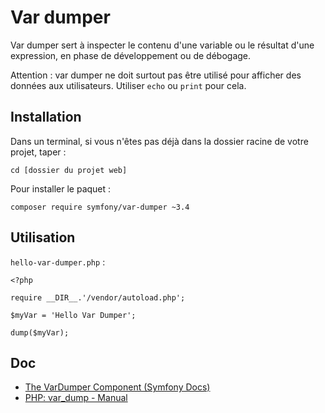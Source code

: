 # Var dumper

Var dumper sert à inspecter le contenu d'une variable ou le résultat d'une expression, en phase de développement ou de débogage.

Attention : var dumper ne doit surtout pas être utilisé pour afficher des données aux utilisateurs. Utiliser `echo` ou  `print` pour cela.

## Installation

Dans un terminal, si vous n'êtes pas déjà dans la dossier racine de votre projet, taper :

    cd [dossier du projet web]

Pour installer le paquet :

    composer require symfony/var-dumper ~3.4

## Utilisation

`hello-var-dumper.php` :

    <?php

    require __DIR__.'/vendor/autoload.php';

    $myVar = 'Hello Var Dumper';

    dump($myVar);

## Doc

- [The VarDumper Component (Symfony Docs)](https://symfony.com/doc/current/components/var_dumper.html)
- [PHP: var_dump - Manual](http://php.net/manual/fr/function.var-dump.php)
